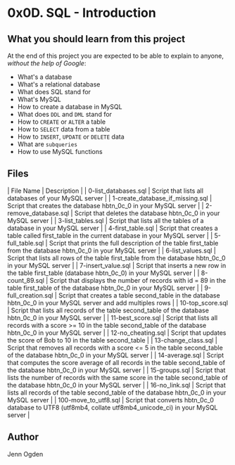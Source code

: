 # 0x0D. SQL - Introduction
## What you should learn from this project
At the end of this project you are expected to be able to explain to anyone, *without the help of Google*:
* What's a database
* What's a relational database
* What does SQL stand for
* What's MySQL
* How to create a database in MySQL
* What does `DDL` and `DML` stand for
* How to `CREATE` or `ALTER` a table
* How to `SELECT` data from a table
* How to `INSERT`, `UPDATE` or `DELETE` data
* What are `subqueries`
* How to use MySQL functions

## Files
| File Name | Description |
| 0-list_databases.sql | Script that lists all databases of your MySQL server |
| 1-create_database_if_missing.sql | Script that creates the database hbtn_0c_0 in your MySQL server |
| 2-remove_database.sql | Script that deletes the database hbtn_0c_0 in your MySQL server |
| 3-list_tables.sql | Script that lists all the tables of a database in your MySQL server |
| 4-first_table.sql | Script that creates a table called first_table in the current database in your MySQL server |
| 5-full_table.sql | Script that prints the full description of the table first_table from the database hbtn_0c_0 in your MySQL server |
| 6-list_values.sql | Script that lists all rows of the table first_table from the database hbtn_0c_0 in your MySQL server |
| 7-insert_value.sql | Script that inserts a new row in the table first_table (database hbtn_0c_0) in your MySQL server |
| 8-count_89.sql | Script that displays the number of records with id = 89 in the table first_table of the database hbtn_0c_0 in your MySQL server |
| 9-full_creation.sql | Script that creates a table second_table in the database hbtn_0c_0 in your MySQL server and add multiples rows |
| 10-top_score.sql | Script that lists all records of the table second_table of the database hbtn_0c_0 in your MySQL server |
| 11-best_score.sql | Script that lists all records with a score >= 10 in the table second_table of the database hbtn_0c_0 in your MySQL server |
| 12-no_cheating.sql | Script that updates the score of Bob to 10 in the table second_table |
| 13-change_class.sql | Script that removes all records with a score <= 5 in the table second_table of the database hbtn_0c_0 in your MySQL server |
| 14-average.sql | Script that computes the score average of all records in the table second_table of the database hbtn_0c_0 in your MySQL server |
| 15-groups.sql | Script that lists the number of records with the same score in the table second_table of the database hbtn_0c_0 in your MySQL server |
| 16-no_link.sql | Script that lists all records of the table second_table of the database hbtn_0c_0 in your MySQL server |
| 100-move_to_utf8.sql | Script that converts hbtn_0c_0 database to UTF8 (utf8mb4, collate utf8mb4_unicode_ci) in your MySQL server |

## Author
Jenn Ogden
